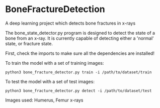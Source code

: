 # BoneFractureDetection
A deep learning project which detects bone fractures in x-rays

The bone_state_detector.py program is designed to detect the state of a bone from an x-ray. It is currently capable of detecting either a 'normal' state, or fracture state.

First, check the imports to make sure all the dependencies are installed!

To train the model with a set of training images:
```
python3 bone_fracture_detector.py train -i /path/to/dataset/train
```

To test the model with a set of test images:
```
python3 bone_fracture_detector.py detect -i /path/to/dataset/test
```

Images used: Humerus, Femur x-rays